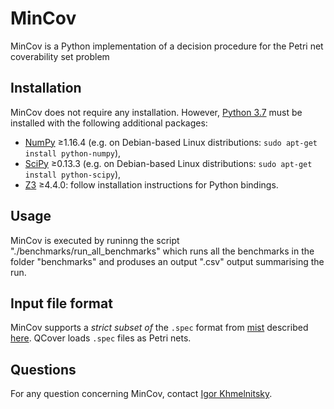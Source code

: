 # MinCov
MinCov is a Python implementation of a decision procedure for the Petri net coverability set problem 

## Installation

MinCov does not require any installation. However, [Python 3.7](https://www.python.org/download/releases/2.7/) must be installed with the following additional packages:

* [NumPy](http://www.numpy.org/) ≥1.16.4 (e.g. on Debian-based Linux distributions: `sudo apt-get install python-numpy`),
* [SciPy](https://www.scipy.org/) ≥0.13.3 (e.g. on Debian-based Linux distributions: `sudo apt-get install python-scipy`),
* [Z3](https://github.com/Z3Prover/) ≥4.4.0: follow installation instructions for Python bindings.

## Usage
MinCov is executed by runinng the script "./benchmarks/run_all_benchmarks" which runs all the benchmarks in the folder "benchmarks" and produses an output ".csv" output summarising the run. 

## Input file format

MinCov supports a *strict subset of* the `.spec` format from [mist](https://github.com/pierreganty/mist) described [here](https://github.com/pierreganty/mist/wiki#input-format-of-mist). QCover loads `.spec` files as Petri nets. 

## Questions

For any question concerning MinCov, contact [Igor Khmelnitsky](http://www.lsv.fr/~khmelnitsky/).



